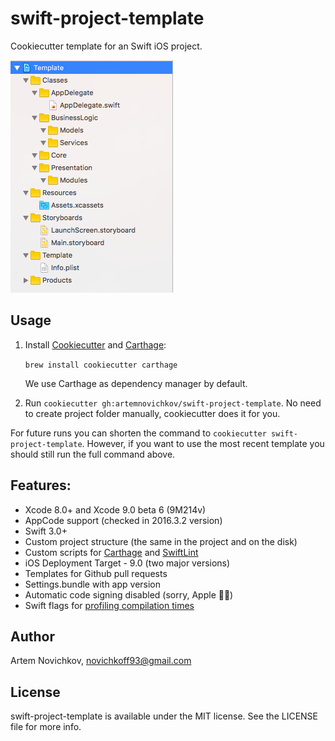 # swift-project-template
Cookiecutter template for an Swift iOS project.

![swift-project-template](img/example.png)

## Usage
1. Install [Cookiecutter](https://github.com/audreyr/cookiecutter) and [Carthage](https://github.com/Carthage/Carthage):
   
   `brew install cookiecutter carthage`
   
   We use Carthage as dependency manager by default.
    
2. Run `cookiecutter gh:artemnovichkov/swift-project-template`. No need to create project folder manually, cookiecutter does it for you.

For future runs you can shorten the command to `cookiecutter swift-project-template`. However, if you want to use the most recent template you should still run the full command above.

## Features:
* Xcode 8.0+ and Xcode 9.0 beta 6 (9M214v)
* AppCode support (checked in 2016.3.2 version)
* Swift 3.0+
* Custom project structure (the same in the project and on the disk)
* Custom scripts for [Carthage](https://github.com/Carthage/Carthage) and [SwiftLint](https://github.com/realm/SwiftLint)
* iOS Deployment Target - 9.0 (two major versions)
* Templates for Github pull requests
* Settings.bundle with app version
* Automatic code signing disabled (sorry, Apple 🤷‍♂️)
* Swift flags for [profiling compilation times](https://github.com/RobertGummesson/BuildTimeAnalyzer-for-Xcode)

## Author

Artem Novichkov, novichkoff93@gmail.com

## License

swift-project-template is available under the MIT license. See the LICENSE file for more info.
